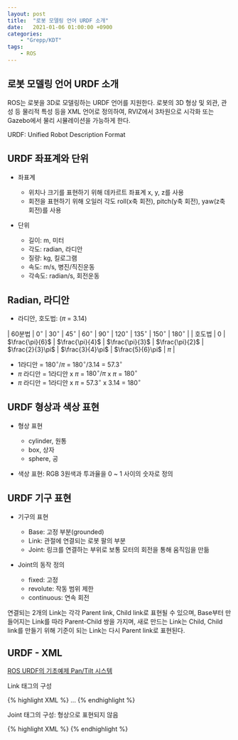 ```yaml
---
layout: post
title:  "로봇 모델링 언어 URDF 소개"
date:   2021-01-06 01:00:00 +0900
categories:
    - "Grepp/KDT"
tags:
    - ROS
---
```


## 로봇 모델링 언어 URDF 소개

ROS는 로봇을 3D로 모델링하는 URDF 언어를 지원한다. 로봇의 3D 형상 및 외관, 관성 등 물리적 특성 등을 XML 언어로 정의하여, RVIZ에서 3차원으로 시각화 또는 Gazebo에서 물리 시뮬레이션을 가능하게 한다.

URDF: Unified Robot Description Format



## URDF 좌표계와 단위

- 좌표계
    - 위치나 크기를 표현하기 위해 데카르트 좌표계 x, y, z를 사용
    - 회전을 표현하기 위해 오일러 각도 roll(x축 회전), pitch(y축 회전), yaw(z축 회전)를 사용

- 단위
    - 길이: m, 미터
    - 각도: radian, 라디안
    - 질량: kg, 킬로그램
    - 속도: m/s, 병진/직진운동
    - 각속도: radian/s, 회전운동



## Radian, 라디안

- 라디안, 호도법: ($\pi$ = 3.14)

| 60분법 | $0^\circ$ | $30^\circ$ | $45^\circ$ | $60^\circ$ | $90^\circ$ | $120^\circ$ | $135^\circ$ | $150^\circ$ | $180^\circ$ |
| 호도법 | $0$ | $\frac{\pi}{6}$ | $\frac{\pi}{4}$ | $\frac{\pi}{3}$ | $\frac{\pi}{2}$ | $\frac{2}{3}\pi$ | $\frac{3}{4}\pi$ | $\frac{5}{6}\pi$ | $\pi$ |

- 1라디안 = $180^\circ / \pi$ = $180^\circ / 3.14$ = $57.3^\circ$
- $\pi$ 라디안 = 1라디안 x $\pi$ = $180^\circ / \pi$ x $\pi$ = $180^\circ$
- $\pi$ 라디안 = 1라디안 x $\pi$ = $57.3^\circ$ x 3.14 = $180^\circ$



## URDF 형상과 색상 표현

- 형상 표현
    - cylinder, 원통
    - box, 상자
    - sphere, 공

- 색상 표현: RGB 3원색과 투과율을 0 ~ 1 사이의 숫자로 정의



## URDF 기구 표현

- 기구의 표현
    - Base: 고정 부분(grounded)
    - Link: 관절에 연결되는 로봇 팔의 부분
    - Joint: 링크를 연결하는 부위로 보통 모터의 회전을 통해 움직임을 만듦

- Joint의 동작 정의
    - fixed: 고정
    - revolute: 작동 범위 제한
    - continuous: 연속 회전


연결되는 2개의 Link는 각각 Parent link, Child link로 표현될 수 있으며, Base부터 만들어지는 Link를 따라 Parent-Child 쌍을 가지며, 새로 만드는 Link는 Child, Child link를 만들기 위해 기준이 되는 Link는 다시 Parent link로 표현된다.



## URDF - XML

[ROS URDF의 기초예제 Pan/Tilt 시스템](https://pinkwink.kr/1007)

Link 태그의 구성

{% highlight XML %}
    <link name="base_link">
        <!-- <visual>: 시각화를 위해 형상과 위치를 정의 -->
        <visual>
            <!-- <geometry>: 형상 정의(원통, 상자, 공) -->
            <geometry>
                <cylinder length="0.01" radius="0.2"/>
            </geometry>
            <!-- <origin>: 고정축을 기준으로 link 형상의 roll, pitch, yaw 위치를 라디안으로 나타내고, x, y, z 좌표 위치를 미터 단위로 지정 -->
            <origin rpy="0 0 0" xyz="0 0 0">
            <!-- <material>: 형상의 컬러값을 지정 -->
            <material name="yellow">
                <color rgba="1 1 0 1"/>
            </material>
        </visual>
        ...
    </link>
{% endhighlight %}

Joint 태그의 구성: 형상으로 표현되지 않음

{% highlight XML %}
    <joint name="pan_joint" type="revolute">
        <!-- <parent>: parent frame의 이름을 지정해서 child frame과 연결 -->
        <parent link="base_link"/>
        <!-- <child>: child frame의 이름을 지정해서 parent frame과 연결 -->
        <child link="pan_link"/>
        <!-- <origin>
            - 고정축을 기준으로 형상의 roll, pitch, yaw 위치를 라디안으로 나타내고, x, y, z 좌표 위치를 미터 단위로 지정
            - joint는 parent의 origin을, child는 joint의 origin을 고정축으로 정함 -->
        <origin xyz="0 0 0.1"/>
        <axis xyz="0 0 1"/>
        <!-- <limit>
            - Joint의 운동 범위 제한값을 지정
            - lower: revolute type의 joint에서 최저각(radian)지정
            - upper: revolute type의 joint에서 최대각(radian)지정
            - effort: N힘의 최대값 지정
            - velocity: radian/s 최대속도 지정 -->
        <limit effort="300" velocity="0.1" lower="-3.14" upper="3.14"/>
        <dynamics damping="50" friction="1"/>
    </joint>
{% endhighlight %}
